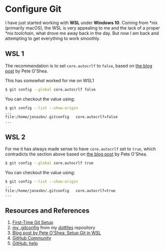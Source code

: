 # Configure Git

I have just started working with **WSL** under **Windows 10**. Coming from \*nix (primarily macOS), the WSL is very appealing to me and the lack of a proper _*nix toolchain_, what drove me away back in the day. But now I am back and attempting to get everything to work smoothly.

## WSL 1

The recommendation is to set `core.autocrlf` to `false`, based on [the blog post][peteoshea] by Pete O'Shea.

This has _somewhat_ worked for me on WSL1

```bash
$ git config --global core.autocrlf false
```

You can checkout the value using:

```bash
$ git config --list --show-origin
...
file:/home/jonasbn/.gitconfig   core.autocrlf=false
...
```

## WSL 2

For me it has always made sense to have  `core.autocrlf` set to `true`, which contradicts the section above based on [the blog post](peteoshea) by Pete O'Shea.

```bash
$ git config --global core.autocrlf true
```

You can checkout the value using:

```bash
$ git config --list --show-origin
...
file:/home/jonasbn/.gitconfig   core.autocrlf=true
...
```

## Resources and References

1. [First-Time Git Setup](https://git-scm.com/book/en/v2/Getting-Started-First-Time-Git-Setup)
1. [my .gitconfig](https://github.com/jonasbn/dotfiles/blob/master/.gitconfig) from my [dotfiles](https://github.com/jonasbn/dotfiles) repository
1. [Blog post by Pete O'Shea: Setup Git in WSL][peteoshea]
1. [GitHub Community](https://github.community/t/git-config-core-autocrlf-should-default-to-false/16140)
1. [GitHub: help](https://help.github.com/en/articles/configuring-git-to-handle-line-endings)

[peteoshea]: (https://peteoshea.co.uk/setup-git-in-wsl/)
